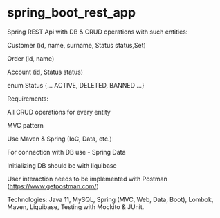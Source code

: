 # spring_boot_rest_app
Spring REST Api with DB & CRUD operations with such entities:

Customer (id, name, surname, Status status,Set<Order>)

Order (id, name)

Account (id, Status status)

enum Status {... ACTIVE, DELETED, BANNED ...}

Requirements:

All CRUD operations for every entity

MVC pattern

Use Maven & Spring (IoC, Data, etc.)

For connection with DB use - Spring Data

Initializing DB should be with liquibase

User interaction needs to be implemented with Postman (https://www.getpostman.com/)

Technologies: Java 11, MySQL, Spring (MVC, Web, Data, Boot), Lombok, Maven, Liquibase, Testing with Mockito & JUnit.
